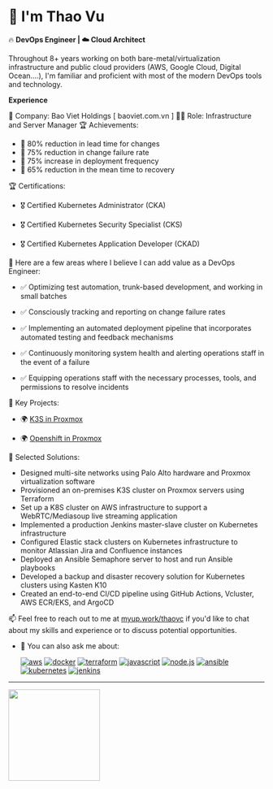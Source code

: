 # 👋 I'm Thao Vu

🔥 **DevOps Engineer | ☁️ Cloud Architect**

Throughout 8+ years working on both bare-metal/virtualization infrastructure and public cloud providers (AWS, Google Cloud, Digital Ocean....), I'm familiar and proficient with most of the modern DevOps tools and technology.

**Experience**

🏢 Company: Bao Viet Holdings [ baoviet.com.vn ]
👩‍💼 Role: Infrastructure and Server Manager
🏆 Achievements:
  - 🚀 80% reduction in lead time for changes
  - 🚀 75% reduction in change failure rate
  - 🚀 75% increase in deployment frequency
  - 🚀 65% reduction in the mean time to recovery

🏆 Certifications:

- 🎖️ Certified Kubernetes Administrator (CKA)

- 🎖️ Certified Kubernetes Security Specialist (CKS)

- 🎖️ Certified Kubernetes Application Developer (CKAD)

🚀 Here are a few areas where I believe I can add value as a DevOps Engineer:

- ✅ Optimizing test automation, trunk-based development, and working in small batches

- ✅ Consciously tracking and reporting on change failure rates

- ✅ Implementing an automated deployment pipeline that incorporates automated testing and feedback mechanisms

- ✅ Continuously monitoring system health and alerting operations staff in the event of a failure

- ✅ Equipping operations staff with the necessary processes, tools, and permissions to resolve incidents

🧰 Key Projects:

- 🌍 [ K3S in Proxmox ](l.aandd.io/k3s)

- 🌍 [ Openshift in Proxmox ](l.aandd.io/openshift)

🔨 Selected Solutions:

- Designed multi-site networks using Palo Alto hardware and Proxmox virtualization software
- Provisioned an on-premises K3S cluster on Proxmox servers using Terraform
- Set up a K8S cluster on AWS infrastructure to support a WebRTC/Mediasoup live streaming application
- Implemented a production Jenkins master-slave cluster on Kubernetes infrastructure
- Configured Elastic stack clusters on Kubernetes infrastructure to monitor Atlassian Jira and Confluence instances
- Deployed an Ansible Semaphore server to host and run Ansible playbooks
- Developed a backup and disaster recovery solution for Kubernetes clusters using Kasten K10
- Created an end-to-end CI/CD pipeline using GitHub Actions, Vcluster, AWS ECR/EKS, and ArgoCD

📫 Feel free to reach out to me at [myup.work/thaovc](myup.work/thaovc) if you'd like to chat about my skills and experience or to discuss potential opportunities.
- 💬 You can also ask me about:

  [![aws](https://img.shields.io/badge/-aws-orange?logo=amazonaws)](https://aws.amazon.com/)
  [![docker](https://img.shields.io/badge/-docker-blue?logo=docker)](https://docker.com/)
  [![terraform](https://img.shields.io/badge/-terraform-blueviolet?logo=terraform)](https://terraform.io/)
  [![javascript](https://img.shields.io/badge/-javascript-yellow?logo=javascript)](https://www.javascript.com/)
  [![node.js](https://img.shields.io/badge/-node.js-green?logo=nodedotjs)](https://www.nodejs.org/)
  [![ansible](https://img.shields.io/badge/-ansible-000000?logo=ansible)](https://www.ansible.com/)
  [![kubernetes](https://img.shields.io/badge/-kubernetes-326CE5?logo=kubernetes)](https://kubernetes.io/)
  [![jenkins](https://img.shields.io/badge/-jenkins-D24939?logo=jenkins)](https://www.jenkins.io/)

---

<div>
  <a href="https://github.com/thaobk54">
  <img height="180em" src="https://github-readme-stats.vercel.app/api/top-langs/?username=thaobk54&layout=compact&langs_count=6"/>
</div>
